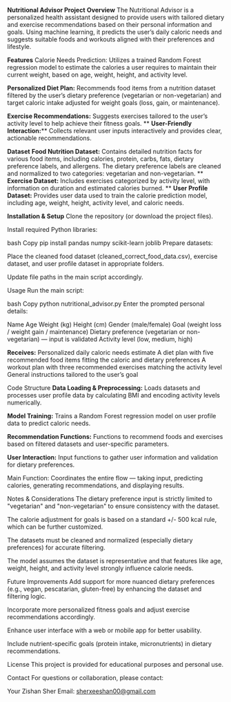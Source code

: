 **Nutritional Advisor Project**
**Overview**
The Nutritional Advisor is a personalized health assistant designed to provide users with tailored dietary and exercise recommendations based on their personal information and goals. Using machine learning, it predicts the user’s daily caloric needs and suggests suitable foods and workouts aligned with their preferences and lifestyle.

**Features**
Calorie Needs Prediction:
Utilizes a trained Random Forest regression model to estimate the calories a user requires to maintain their current weight, based on age, weight, height, and activity level.

**Personalized Diet Plan:**
Recommends food items from a nutrition dataset filtered by the user’s dietary preference (vegetarian or non-vegetarian) and target caloric intake adjusted for weight goals (loss, gain, or maintenance).

**Exercise Recommendations:**
Suggests exercises tailored to the user’s activity level to help achieve their fitness goals.
**
**User-Friendly Interaction:****
Collects relevant user inputs interactively and provides clear, actionable recommendations.

**Dataset**
**Food Nutrition Dataset:**
Contains detailed nutrition facts for various food items, including calories, protein, carbs, fats, dietary preference labels, and allergens. The dietary preference labels are cleaned and normalized to two categories: vegetarian and non-vegetarian.
**
**Exercise Dataset:**
Includes exercises categorized by activity level, with information on duration and estimated calories burned.
**
**User Profile Dataset:**
Provides user data used to train the calorie prediction model, including age, weight, height, activity level, and caloric needs.

**Installation & Setup**
Clone the repository (or download the project files).

Install required Python libraries:

bash
Copy
pip install pandas numpy scikit-learn joblib
Prepare datasets:

Place the cleaned food dataset (cleaned_correct_food_data.csv), exercise dataset, and user profile dataset in appropriate folders.

Update file paths in the main script accordingly.

Usage
Run the main script:

bash
Copy
python nutritional_advisor.py
Enter the prompted personal details:

Name
Age
Weight (kg)
Height (cm)
Gender (male/female)
Goal (weight loss / weight gain / maintenance)
Dietary preference (vegetarian or non-vegetarian) — input is validated
Activity level (low, medium, high)

**Receives:**
Personalized daily caloric needs estimate
A diet plan with five recommended food items fitting the caloric and dietary preferences
A workout plan with three recommended exercises matching the activity level
General instructions tailored to the user’s goal

Code Structure
**Data Loading & Preprocessing:**
Loads datasets and processes user profile data by calculating BMI and encoding activity levels numerically.

**Model Training:**
Trains a Random Forest regression model on user profile data to predict caloric needs.

**Recommendation Functions:**
Functions to recommend foods and exercises based on filtered datasets and user-specific parameters.

**User Interaction:**
Input functions to gather user information and validation for dietary preferences.

Main Function:
Coordinates the entire flow — taking input, predicting calories, generating recommendations, and displaying results.

Notes & Considerations
The dietary preference input is strictly limited to "vegetarian" and "non-vegetarian" to ensure consistency with the dataset.

The calorie adjustment for goals is based on a standard +/- 500 kcal rule, which can be further customized.

The datasets must be cleaned and normalized (especially dietary preferences) for accurate filtering.

The model assumes the dataset is representative and that features like age, weight, height, and activity level strongly influence calorie needs.

Future Improvements
Add support for more nuanced dietary preferences (e.g., vegan, pescatarian, gluten-free) by enhancing the dataset and filtering logic.

Incorporate more personalized fitness goals and adjust exercise recommendations accordingly.

Enhance user interface with a web or mobile app for better usability.

Include nutrient-specific goals (protein intake, micronutrients) in dietary recommendations.

License
This project is provided for educational purposes and personal use.

Contact
For questions or collaboration, please contact:

Your Zishan Sher
Email: sherxeeshan00@gmail.com

